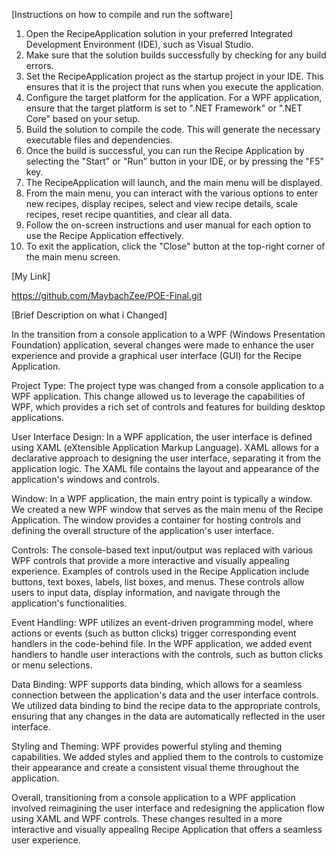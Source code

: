 [Instructions on how to compile and run the software]

1. Open the RecipeApplication solution in your preferred Integrated Development Environment (IDE), such as Visual Studio.
2. Make sure that the solution builds successfully by checking for any build errors.
3. Set the RecipeApplication project as the startup project in your IDE. This ensures that it is the project that runs when you execute the application.
4. Configure the target platform for the application. For a WPF application, ensure that the target platform is set to ".NET Framework" or ".NET Core" based on your setup.
5. Build the solution to compile the code. This will generate the necessary executable files and dependencies.
6. Once the build is successful, you can run the Recipe Application by selecting the "Start" or "Run" button in your IDE, or by pressing the "F5" key.
7. The RecipeApplication will launch, and the main menu will be displayed.
8. From the main menu, you can interact with the various options to enter new recipes, display recipes, select and view recipe details, scale recipes, reset recipe quantities, and clear all data.
9. Follow the on-screen instructions and user manual for each option to use the Recipe Application effectively.
10. To exit the application, click the "Close" button at the top-right corner of the main menu screen.

[My Link]

https://github.com/MaybachZee/POE-Final.git

[Brief Description on what i Changed]

In the transition from a console application to a WPF (Windows Presentation Foundation) application, several changes were made to enhance the user experience and provide a graphical user interface (GUI) for the Recipe Application.

Project Type: The project type was changed from a console application to a WPF application. This change allowed us to leverage the capabilities of WPF, which provides a rich set of controls and features for building desktop applications.

User Interface Design: In a WPF application, the user interface is defined using XAML (eXtensible Application Markup Language). XAML allows for a declarative approach to designing the user interface, separating it from the application logic. The XAML file contains the layout and appearance of the application's windows and controls.

Window: In a WPF application, the main entry point is typically a window. We created a new WPF window that serves as the main menu of the Recipe Application. The window provides a container for hosting controls and defining the overall structure of the application's user interface.

Controls: The console-based text input/output was replaced with various WPF controls that provide a more interactive and visually appealing experience. Examples of controls used in the Recipe Application include buttons, text boxes, labels, list boxes, and menus. These controls allow users to input data, display information, and navigate through the application's functionalities.

Event Handling: WPF utilizes an event-driven programming model, where actions or events (such as button clicks) trigger corresponding event handlers in the code-behind file. In the WPF application, we added event handlers to handle user interactions with the controls, such as button clicks or menu selections.

Data Binding: WPF supports data binding, which allows for a seamless connection between the application's data and the user interface controls. We utilized data binding to bind the recipe data to the appropriate controls, ensuring that any changes in the data are automatically reflected in the user interface.

Styling and Theming: WPF provides powerful styling and theming capabilities. We added styles and applied them to the controls to customize their appearance and create a consistent visual theme throughout the application.

Overall, transitioning from a console application to a WPF application involved reimagining the user interface and redesigning the application flow using XAML and WPF controls. These changes resulted in a more interactive and visually appealing Recipe Application that offers a seamless user experience.
